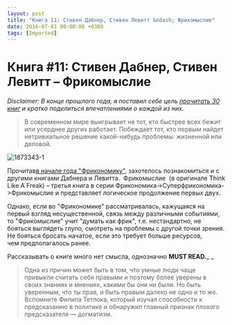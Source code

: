 ```yaml
---
layout: post
title: "Книга 11: Стивен Дабнер, Стивен Левитт &ndash; Фрикомыслие"
date: 2016-07-01 00:00:00 +0300
tags: [Imported]
---
```

# Книга #11: Стивен Дабнер, Стивен Левитт – Фрикомыслие

_Disclaimer: В конце прошлого года, я поставил себе цель [прочитать 30 книг](https://blog.alexeyev.me/2015/12/30-books-2016/ "2016: 30 книг") и кратко поделиться впечатлениями о каждой из них._

> <div class="bm-quote-content-text">В современном мире выигрывает не тот, кто быстрее всех бежит или усерднее других работает. Побеждает тот, кто первым найдет нетривиальное решение какой-нибудь проблемы: жизненной или деловой.</div>

![1873343-1](https://vlaim.s3.amazonaws.com/uploads/2016/06/1873343-1-225x300.jpg)

Прочитав[в начале года "Фрикономику"](https://blog.alexeyev.me/2016/01/freakonomics/), захотелось познакомиться и с другими книгами Дабнера и Левитта.  Фрикомыслие  (в оригинале Think Like A Freak) – третья книга в серии Фрикономика->Суперфрикономика->Фрикомыслие и представляет логическое продолжение первых двух.

Однако, если во "Фрикономике" рассматривалась, кажущаяся на первый взгляд несущественной, связь между различными событиями, то "Фрикомыслие" учит "думать как фрик", т.е. нестандартно, не бояться выглядеть глупо, смотреть на проблемы с другой точки зрения. Не бояться бросать начатое, если это требует больше ресурсов, чем предполагалось ранее.

Рассказывать о книге много нет смысла, однозначно **MUST READ.**_ _

> <div class="bm-quote-content-text">Одна из причин может быть в том, что умные люди чаще привыкли считать себя правыми и поэтому более уверены в своих знаниях и мнениях, какими бы они ни были. Но быть уверенным, что ты прав, и быть правым далеко не одно и то же. Вспомните Филипа Тетлока, который изучал способности к предсказанию в политике и обнаружил главный признак плохого предсказателя — догматизм.</div>
> 
> <div class="bm-quote-content-text"></div>
> 
> <div class="bm-quote-content-text"></div>